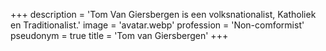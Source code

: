 +++
description = 'Tom Van Giersbergen is een volksnationalist, Katholiek en Traditionalist.'
image = 'avatar.webp'
profession = 'Non-comformist'
pseudonym = true
title = 'Tom van Giersbergen'
+++
